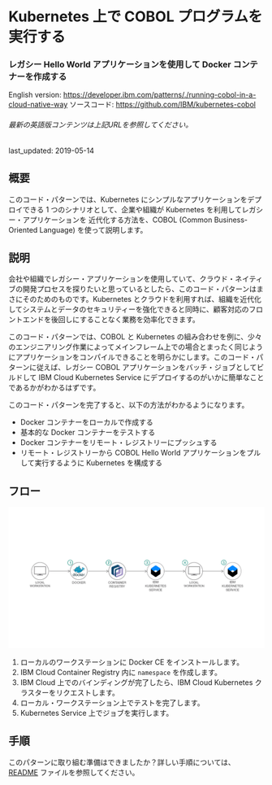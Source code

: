 # Kubernetes 上で COBOL プログラムを実行する

### レガシー Hello World アプリケーションを使用して Docker コンテナーを作成する

English version: https://developer.ibm.com/patterns/./running-cobol-in-a-cloud-native-way
  ソースコード: https://github.com/IBM/kubernetes-cobol

###### 最新の英語版コンテンツは上記URLを参照してください。
last_updated: 2019-05-14

 
## 概要

このコード・パターンでは、Kubernetes にシンプルなアプリケーションをデプロイできる 1 つのシナリオとして、企業や組織が Kubernetes を利用してレガシー・アプリケーションを 近代化する方法を、COBOL (Common Business-Oriented Language) を使って説明します。

## 説明

会社や組織でレガシー・アプリケーションを使用していて、クラウド・ネイティブの開発プロセスを探りたいと思っているとしたら、このコード・パターンはまさにそのためのものです。Kubernetes とクラウドを利用すれば、組織を近代化してシステムとデータのセキュリティーを強化できると同時に、顧客対応のフロントエンドを後回しにすることなく業務を効率化できます。

このコード・パターンでは、COBOL と Kubernetes の組み合わせを例に、少々のエンジニアリング作業によってメインフレーム上での場合とまったく同じようにアプリケーションをコンパイルできることを明らかにします。このコード・パターンに従えば、レガシー COBOL アプリケーションをバッチ・ジョブとしてビルドして IBM Cloud Kubernetes Service にデプロイするのがいかに簡単なことであるかがわかるはずです。

このコード・パターンを完了すると、以下の方法がわかるようになります。

* Docker コンテナーをローカルで作成する
* 基本的な Docker コンテナーをテストする
* Docker コンテナーをリモート・レジストリーにプッシュする
* リモート・レジストリーから COBOL Hello World アプリケーションをプルして実行するように Kubernetes を構成する

## フロー

![アーキテクチャー図](./images/arch-diagram.png)

1. ローカルのワークステーションに Docker CE をインストールします。
1. IBM Cloud Container Registry 内に `namespace` を作成します。
1. IBM Cloud 上でのバインディングが完了したら、IBM Cloud Kubernetes クラスターをリクエストします。
1. ローカル・ワークステーション上でテストを完了します。
1. Kubernetes Service 上でジョブを実行します。

## 手順

このパターンに取り組む準備はできましたか？詳しい手順については、[README](https://github.com/IBM/kubernetes-cobol/blob/master/README.md) ファイルを参照してください。
